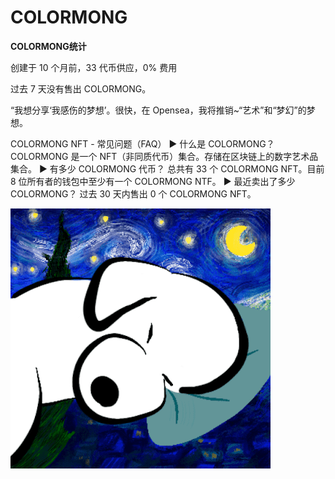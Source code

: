 # COLORMONG

**COLORMONG统计**

创建于 10 个月前，33 代币供应，0% 费用

过去 7 天没有售出 COLORMONG。

“我想分享‘我感伤的梦想’。很快，在 Opensea，我将推销~“艺术”和“梦幻”的梦想。

COLORMONG NFT - 常见问题（FAQ）
▶ 什么是 COLORMONG？
COLORMONG 是一个 NFT（非同质代币）集合。存储在区块链上的数字艺术品集合。
▶ 有多少 COLORMONG 代币？
总共有 33 个 COLORMONG NFT。目前 8 位所有者的钱包中至少有一个 COLORMONG NTF。
▶ 最近卖出了多少 COLORMONG？
过去 30 天内售出 0 个 COLORMONG NFT。

![unnamed](unnamed.png)
